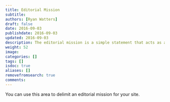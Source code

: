 ```yaml
---
title: Editorial Mission
subtitle:
authors: [Ryan Watters]
draft: false
date: 2016-09-03
publishdate: 2016-09-03
updated: 2016-09-03
description: The editorial mission is a simple statement that acts as a promise to your end-users. It should set set expectations of what your user will get from accessing your site's content.
weight: 52
image:
categories: []
tags: []
isdoc: true
aliases: []
removefromsearch: true
comments:
---
```


You can use this area to delimit an editorial mission for your site.
